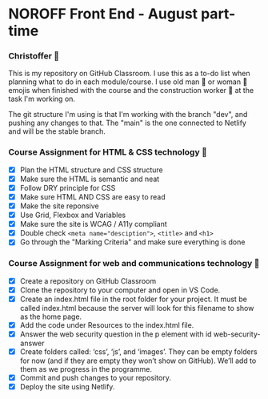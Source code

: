 # NOROFF Front End - August part-time
### Christoffer :vulcan_salute:

This is my repository on GitHub Classroom. I use this as a to-do list when planning what to do in each module/course. I use old man :older_man: or woman :older_woman: emojis when finished with the course and the construction worker :construction_worker:  at the task I'm working on. 

The git structure I'm using is that I'm working with the branch "dev", and pushing any changes to that. The "main" is the one connected to Netlify and will be the stable branch.

### Course Assignment for HTML & CSS technology :construction_worker:
- [x] Plan the HTML structure and CSS structure
- [x] Make sure the HTML is semantic and neat
- [x] Follow DRY principle for CSS
- [x] Make sure HTML AND CSS are easy to read
- [x] Make the site reponsive
- [x] Use Grid, Flexbox and Variables
- [x] Make sure the site is WCAG / A11y compliant
- [x] Double check `<meta name="desciption">`, `<title>` and `<h1>`
- [x] Go through the "Marking Criteria" and make sure everything is done

### Course Assignment for web and communications technology :older_woman:
- [x] Create a repository on GitHub Classroom
- [x] Clone the repository to your computer and open in VS Code.
- [x] Create an index.html file in the root folder for your project. It must be called index.html because the server will look for this filename to show as the home page.
- [x] Add the code under Resources to the index.html file.
- [x] Answer the web security question in the p element with id web-security-answer
- [x] Create folders called: ‘css’, ‘js’, and ‘images’. They can be empty folders for now (and if they are empty they won’t show on GitHub). We’ll add to them as we progress in the programme.
- [x] Commit and push changes to your repository.
- [x] Deploy the site using Netlify.